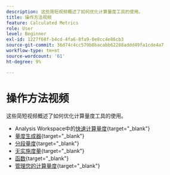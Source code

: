 ```yaml
---
description: 这些简短视频概述了如何优化计算量度工具的使用。
title: 操作方法视频
feature: Calculated Metrics
role: User
level: Beginner
exl-id: 1227f68f-b4cd-4fa6-8fa9-0e8cc4e86cb3
source-git-commit: 36d74c4cc579b8bacabb62288addd49fa1cde4a7
workflow-type: tm+mt
source-wordcount: '61'
ht-degree: 9%

---
```


# 操作方法视频

这些简短视频概述了如何优化计算量度工具的使用。

* Analysis Workspace中的[快速计算量度](https://experienceleague.adobe.com/docs/analytics-learn/tutorials/components/calculated-metrics/quick-calculated-metrics-in-analysis-workspace.html){target="_blank"}
* [量度生成器](https://experienceleague.adobe.com/docs/analytics-learn/tutorials/components/calculated-metrics/calculated-metrics-metric-builder.html){target="_blank"}
* [分段量度](https://experienceleague.adobe.com/docs/analytics-learn/tutorials/components/calculated-metrics/calculated-metrics-segmented-metrics.html){target="_blank"}
* [无实施度量](https://experienceleague.adobe.com/docs/analytics-learn/tutorials/components/calculated-metrics/calculated-metrics-implementationless-metrics.html?lang=zh-Hans){target="_blank"}
* [函数](https://experienceleague.adobe.com/docs/analytics-learn/tutorials/components/calculated-metrics/calculated-metrics-functions.html){target="_blank"}
* [管理您的计算量度](https://experienceleague.adobe.com/docs/analytics-learn/tutorials/components/calculated-metrics/manage-your-calculated-metrics.html){target="_blank"}
